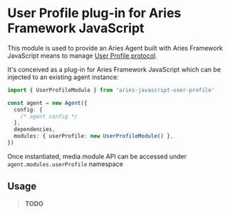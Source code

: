 # User Profile plug-in for Aries Framework JavaScript 

This module is used to provide an Aries Agent built with Aries Framework JavaScript means to manage [User Profile protocol](https://github.com/2060-io/aries-rfcs/tree/feature/user-profile/features/xxxx-user-profile).

It's conceived as a plug-in for Aries Framework JavaScript which can be injected to an existing agent instance:

```ts
import { UserProfileModule } from 'aries-javascript-user-profile'

const agent = new Agent({
  config: {
    /* agent config */
  },
  dependencies,
  modules: { userProfile: new UserProfileModule() },
})
```

Once instantiated, media module API can be accessed under `agent.modules.userProfile` namespace

## Usage

> **TODO**

